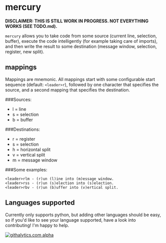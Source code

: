 # mercury

**DISCLAIMER: THIS IS STILL WORK IN PROGRESS. NOT EVERYTHING WORKS (SEE TODO.md).**

`mercury` allows you to take code from some source (current line, selection, buffer), execute the code intelligently
(for example taking care of imports), and then write the result to some destination (message window, selection, register,
new split).

## mappings

Mappings are mnemonic. All mappings start with some configurable start sequence (default: `<leader>r`), followed by one
character that specifies the source, and a second mapping that specifies the destination.

###Sources:

* l = line
* s = selection
* b = buffer

###Destinations:

* r = register
* s = selection
* h = horizontal split
* v = vertical split
* m = message window

###Some examples:

    <leader>rlm - (r)un (l)ine into (m)essage window.
    <leader>rss - (r)un (s)election into (s)election.
    <leader>rbv - (r)un (b)uffer into (v)ertical split.

## Languages supported

Currently only supports python, but adding other languages should be easy, so if you'd like to see your language
supported, have a look into contributing! I'm happy to help.

[![githalytics.com alpha](https://cruel-carlota.pagodabox.com/1edad31ead71e4ec07982c0dd7ac2dc8 "githalytics.com")](http://githalytics.com/nielsmadan/mercury)
